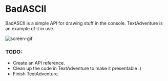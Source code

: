 # BadASCII
BadASCII is a simple API for drawing stuff in the console. TextAdventure is an example of it in use.

![screen-gif](./Media/demo.gif)

### TODO:
- Create an API reference.
- Clean up the code in TextAdventure to make it presentable :)
- Finish TextAdventure.
